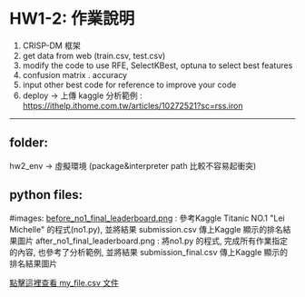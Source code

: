 # HW1-2: 作業說明
1. CRISP-DM 框架
2. get data from web (train.csv, test.csv)
3. modify the code to use RFE, SelectKBest, optuna to select best features
4. confusion matrix . accuracy
5. input  other best code for reference to improve your code
6. deploy -> 上傳 kaggle
分析範例 : https://ithelp.ithome.com.tw/articles/10272521?sc=rss.iron
----------------------------------------------------------------------
## folder: 
hw2_env -> 虛擬環境 (package&interpreter path 比較不容易起衝突)

## python files:


#images:
[before_no1_final_leaderboard.png](AIOT_HW2/before_no1_final_leaderboard.png) : 參考Kaggle Titanic NO.1 "Lei Michelle" 的程式(no1.py), 並將結果 submission.csv 傳上Kaggle 顯示的排名結果圖片
after_no1_final_leaderboard.png : 將no1.py 的程式, 完成所有作業指定的內容, 也參考了分析範例, 並將結果 submission_final.csv 傳上Kaggle 顯示的排名結果圖片




[點擊這裡查看 my_file.csv 文件](AIOT_HW2/before_no1_final_leaderboard.png)
